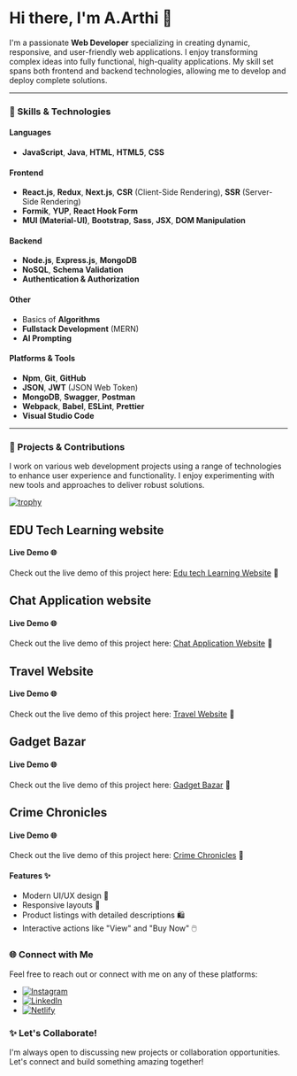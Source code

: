# Hi there, I'm A.Arthi 👋

I'm a passionate **Web Developer** specializing in creating dynamic, responsive, and user-friendly web applications. I enjoy transforming complex ideas into fully functional, high-quality applications. My skill set spans both frontend and backend technologies, allowing me to develop and deploy complete solutions.

---

### 🚀 Skills & Technologies

#### **Languages**
- **JavaScript**, **Java**, **HTML**, **HTML5**, **CSS**

#### **Frontend**
- **React.js**, **Redux**, **Next.js**, **CSR** (Client-Side Rendering), **SSR** (Server-Side Rendering)
- **Formik**, **YUP**, **React Hook Form**
- **MUI (Material-UI)**, **Bootstrap**, **Sass**, **JSX**, **DOM Manipulation**

#### **Backend**
- **Node.js**, **Express.js**, **MongoDB**
- **NoSQL**, **Schema Validation**
- **Authentication & Authorization**

#### **Other**
- Basics of **Algorithms**
- **Fullstack Development** (MERN)
- **AI Prompting**

#### **Platforms & Tools**
- **Npm**, **Git**, **GitHub**
- **JSON**, **JWT** (JSON Web Token)
- **MongoDB**, **Swagger**, **Postman**
- **Webpack**, **Babel**, **ESLint**, **Prettier**
- **Visual Studio Code**

---

### 🌟 Projects & Contributions
I work on various web development projects using a range of technologies to enhance user experience and functionality. I enjoy experimenting with new tools and approaches to deliver robust solutions.

[![trophy](https://github-profile-trophy.vercel.app/?username=yourusername&theme=onedark)](https://github.com/ryo-ma/github-profile-trophy)

## EDU Tech Learning website
#### Live Demo 🌐
Check out the live demo of this project here: [Edu tech Learning Website](https://edutechlearners.netlify.app/) 📱

## Chat Application website
#### Live Demo 🌐
Check out the live demo of this project here: [Chat Application Website](https://chatapplication-20.netlify.app/) 📱

## Travel Website
#### Live Demo 🌐
Check out the live demo of this project here: [Travel Website](https://tricktravelwebsite.netlify.app/) 📱

## Gadget Bazar
#### Live Demo 🌐
Check out the live demo of this project here: [Gadget Bazar](https://gadgetbazar.netlify.app/) 📱

## Crime Chronicles
#### Live Demo 🌐
Check out the live demo of this project here: [Crime Chronicles](https://crimerecords.netlify.app/) 📱

#### Features ✨

- Modern UI/UX design 🎨
- Responsive layouts 📱
- Product listings with detailed descriptions 🛍️
- Interactive actions like "View" and "Buy Now" 🖱️

  
### 🌐 Connect with Me
Feel free to reach out or connect with me on any of these platforms:

- [![Instagram](https://img.shields.io/badge/Instagram-@its_a_rthi-E4405F?style=flat&logo=instagram&logoColor=white)](https://www.instagram.com/its_a_rthi/)
- [![LinkedIn](https://img.shields.io/badge/LinkedIn-Arthi%20Anbalagan-0A66C2?style=flat&logo=linkedin&logoColor=white)](https://www.linkedin.com/in/arthianbalagan/)
- [![Netlify](https://img.shields.io/badge/Netlify-@arthi18-00C7B7?style=flat&logo=netlify&logoColor=white)](https://app.netlify.com/teams/arthi18/overview)


### ✨ Let's Collaborate!
I'm always open to discussing new projects or collaboration opportunities. Let's connect and build something amazing together!
